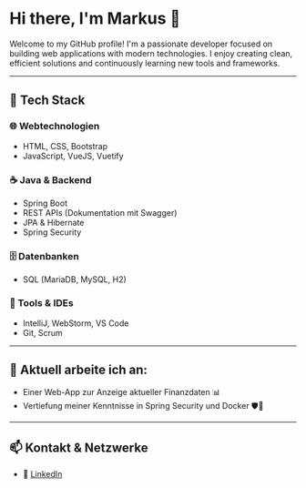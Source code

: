 # Hi there, I'm Markus 👋

Welcome to my GitHub profile! I'm a passionate developer focused on building web applications with modern technologies. I enjoy creating clean, efficient solutions and continuously learning new tools and frameworks.

---

## 🧠 Tech Stack

### 🌐 Webtechnologien
- HTML, CSS, Bootstrap
- JavaScript, VueJS, Vuetify

### ☕ Java & Backend
- Spring Boot
- REST APIs (Dokumentation mit Swagger)
- JPA & Hibernate
- Spring Security

### 🗄️ Datenbanken
- SQL (MariaDB, MySQL, H2)

### 🧰 Tools & IDEs
- IntelliJ, WebStorm, VS Code
- Git, Scrum

---

## 🚀 Aktuell arbeite ich an:
- Einer Web-App zur Anzeige aktueller Finanzdaten 📊
- Vertiefung meiner Kenntnisse in Spring Security und Docker 🛡️🐳

---

## 📫 Kontakt & Netzwerke
- 💼 [LinkedIn](https://www.linkedin.com/in/markus-redl-13713a337/)
